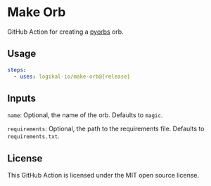 Make Orb
========
GitHub Action for creating a [pyorbs](https://pyorbs.readthedocs.io/) orb.

Usage
-----
```yaml
steps:
  - uses: logikal-io/make-orb@{release}
```

Inputs
------
`name`: Optional, the name of the orb. Defaults to `magic`.

`requirements`: Optional, the path to the requirements file. Defaults to `requirements.txt`.

License
-------
This GitHub Action is licensed under the MIT open source license.
